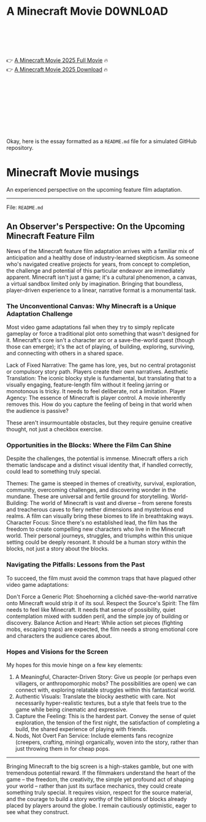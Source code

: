 # A Minecraft Movie D0WNL0AD

<br><br><br><br>


👉 <a href="https://Justin-baraliri1978.github.io/obdwzeqxtu/">A Minecraft Movie 2025 Full Movie</a> 🔥
<br>
👉 <a href="https://Justin-baraliri1978.github.io/obdwzeqxtu/">A Minecraft Movie 2025 Download</a> 🔥


<br><br><br><br><br><br><br><br>


Okay, here is the essay formatted as a `README.md` file for a simulated GitHub repository.


# Minecraft Movie musings

An experienced perspective on the upcoming feature film adaptation.

---

File: `README.md`

## An Observer's Perspective: On the Upcoming Minecraft Feature Film

News of the Minecraft feature film adaptation arrives with a familiar mix of anticipation and a healthy dose of industry-learned skepticism. As someone who's navigated creative projects for years, from concept to completion, the challenge and potential of this particular endeavor are immediately apparent. Minecraft isn't just a game; it's a cultural phenomenon, a canvas, a virtual sandbox limited only by imagination. Bringing that boundless, player-driven experience to a linear, narrative format is a monumental task.

### The Unconventional Canvas: Why Minecraft is a Unique Adaptation Challenge

Most video game adaptations fail when they try to simply replicate gameplay or force a traditional plot onto something that wasn't designed for it. Minecraft's core isn't a character arc or a save-the-world quest (though those can emerge); it's the act of playing, of building, exploring, surviving, and connecting with others in a shared space.

   Lack of Fixed Narrative: The game has lore, yes, but no central protagonist or compulsory story path. Players create their own narratives.
   Aesthetic Translation: The iconic blocky style is fundamental, but translating that to a visually engaging, feature-length film without it feeling jarring or monotonous is tricky. It needs to feel deliberate, not a limitation.
   Player Agency: The essence of Minecraft is player control. A movie inherently removes this. How do you capture the feeling of being in that world when the audience is passive?

These aren't insurmountable obstacles, but they require genuine creative thought, not just a checkbox exercise.

### Opportunities in the Blocks: Where the Film Can Shine

Despite the challenges, the potential is immense. Minecraft offers a rich thematic landscape and a distinct visual identity that, if handled correctly, could lead to something truly special.

   Themes: The game is steeped in themes of creativity, survival, exploration, community, overcoming challenges, and discovering wonder in the mundane. These are universal and fertile ground for storytelling.
   World-Building: The world of Minecraft is vast and diverse – from serene forests and treacherous caves to fiery nether dimensions and mysterious end realms. A film can visually bring these biomes to life in breathtaking ways.
   Character Focus: Since there's no established lead, the film has the freedom to create compelling new characters who live in the Minecraft world. Their personal journeys, struggles, and triumphs within this unique setting could be deeply resonant. It should be a human story within the blocks, not just a story about the blocks.

### Navigating the Pitfalls: Lessons from the Past

To succeed, the film must avoid the common traps that have plagued other video game adaptations:

   Don't Force a Generic Plot: Shoehorning a clichéd save-the-world narrative onto Minecraft would strip it of its soul.
   Respect the Source's Spirit: The film needs to feel like Minecraft. It needs that sense of possibility, quiet contemplation mixed with sudden peril, and the simple joy of building or discovery.
   Balance Action and Heart: While action set pieces (fighting mobs, escaping traps) are expected, the film needs a strong emotional core and characters the audience cares about.

### Hopes and Visions for the Screen

My hopes for this movie hinge on a few key elements:

1.  A Meaningful, Character-Driven Story: Give us people (or perhaps even villagers, or anthropomorphic mobs? The possibilities are open) we can connect with, exploring relatable struggles within this fantastical world.
2.  Authentic Visuals: Translate the blocky aesthetic with care. Not necessarily hyper-realistic textures, but a style that feels true to the game while being cinematic and expressive.
3.  Capture the Feeling: This is the hardest part. Convey the sense of quiet exploration, the tension of the first night, the satisfaction of completing a build, the shared experience of playing with friends.
4.  Nods, Not Overt Fan Service: Include elements fans recognize (creepers, crafting, mining) organically, woven into the story, rather than just throwing them in for cheap pops.

---

Bringing Minecraft to the big screen is a high-stakes gamble, but one with tremendous potential reward. If the filmmakers understand the heart of the game – the freedom, the creativity, the simple yet profound act of shaping your world – rather than just its surface mechanics, they could create something truly special. It requires vision, respect for the source material, and the courage to build a story worthy of the billions of blocks already placed by players around the globe. I remain cautiously optimistic, eager to see what they construct.



